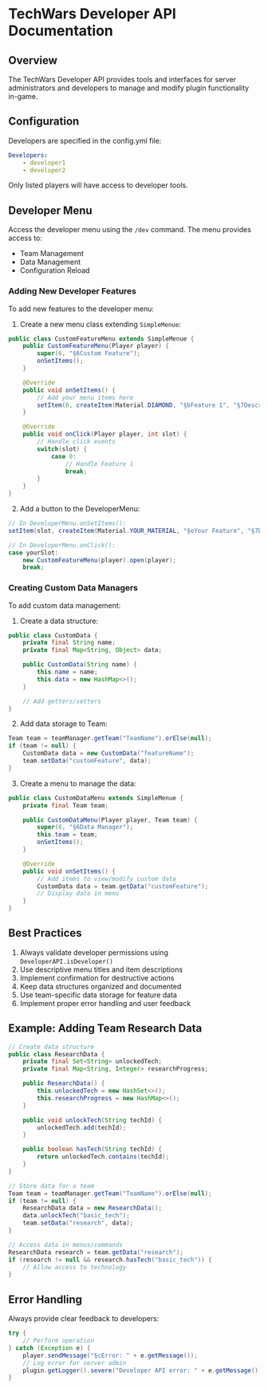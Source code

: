 # TechWars Developer API Documentation

## Overview
The TechWars Developer API provides tools and interfaces for server administrators and developers to manage and modify plugin functionality in-game.

## Configuration
Developers are specified in the config.yml file:
```yaml
Developers:
    - developer1
    - developer2
```
Only listed players will have access to developer tools.

## Developer Menu
Access the developer menu using the `/dev` command. The menu provides access to:
- Team Management
- Data Management
- Configuration Reload

### Adding New Developer Features
To add new features to the developer menu:

1. Create a new menu class extending `SimpleMenue`:
```java
public class CustomFeatureMenu extends SimpleMenue {
    public CustomFeatureMenu(Player player) {
        super(6, "§6Custom Feature");
        onSetItems();
    }

    @Override
    public void onSetItems() {
        // Add your menu items here
        setItem(0, createItem(Material.DIAMOND, "§bFeature 1", "§7Description"));
    }

    @Override
    public void onClick(Player player, int slot) {
        // Handle click events
        switch(slot) {
            case 0:
                // Handle Feature 1
                break;
        }
    }
}
```

2. Add a button to the DeveloperMenu:
```java
// In DeveloperMenu.onSetItems():
setItem(slot, createItem(Material.YOUR_MATERIAL, "§eYour Feature", "§7Description"));

// In DeveloperMenu.onClick():
case yourSlot:
    new CustomFeatureMenu(player).open(player);
    break;
```

### Creating Custom Data Managers
To add custom data management:

1. Create a data structure:
```java
public class CustomData {
    private final String name;
    private final Map<String, Object> data;

    public CustomData(String name) {
        this.name = name;
        this.data = new HashMap<>();
    }

    // Add getters/setters
}
```

2. Add data storage to Team:
```java
Team team = teamManager.getTeam("TeamName").orElse(null);
if (team != null) {
    CustomData data = new CustomData("featureName");
    team.setData("customFeature", data);
}
```

3. Create a menu to manage the data:
```java
public class CustomDataMenu extends SimpleMenue {
    private final Team team;

    public CustomDataMenu(Player player, Team team) {
        super(6, "§6Data Manager");
        this.team = team;
        onSetItems();
    }

    @Override
    public void onSetItems() {
        // Add items to view/modify custom data
        CustomData data = team.getData("customFeature");
        // Display data in menu
    }
}
```

## Best Practices
1. Always validate developer permissions using `DeveloperAPI.isDeveloper()`
2. Use descriptive menu titles and item descriptions
3. Implement confirmation for destructive actions
4. Keep data structures organized and documented
5. Use team-specific data storage for feature data
6. Implement proper error handling and user feedback

## Example: Adding Team Research Data
```java
// Create data structure
public class ResearchData {
    private final Set<String> unlockedTech;
    private final Map<String, Integer> researchProgress;

    public ResearchData() {
        this.unlockedTech = new HashSet<>();
        this.researchProgress = new HashMap<>();
    }

    public void unlockTech(String techId) {
        unlockedTech.add(techId);
    }

    public boolean hasTech(String techId) {
        return unlockedTech.contains(techId);
    }
}

// Store data for a team
Team team = teamManager.getTeam("TeamName").orElse(null);
if (team != null) {
    ResearchData data = new ResearchData();
    data.unlockTech("basic_tech");
    team.setData("research", data);
}

// Access data in menus/commands
ResearchData research = team.getData("research");
if (research != null && research.hasTech("basic_tech")) {
    // Allow access to technology
}
```

## Error Handling
Always provide clear feedback to developers:
```java
try {
    // Perform operation
} catch (Exception e) {
    player.sendMessage("§cError: " + e.getMessage());
    // Log error for server admin
    plugin.getLogger().severe("Developer API error: " + e.getMessage());
}
```